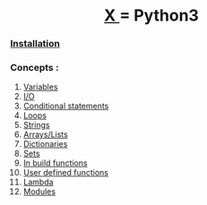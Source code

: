 <h1 align="center" > <a href="../"> X </a> = Python3</h1>

### [Installation](./00-installation.md)

### Concepts :
 1. [Variables](./01-Variables.md)
 2. [I/O](./02-Input-Output.md)
 3. [Conditional statements](./03-Conditionals.md)
 4. [Loops](./04-loops.md)
 5. [Strings](./05-Strings.md)
 6. [Arrays/Lists](./06-Lists.md)
 7. [Dictionaries](./07-Dictionaries.md)
 8. [Sets]()
 9. [In build functions]()
 10. [User defined functions](./10-user_defined_functions)
 11. [Lambda]()
 12. [Modules]()
